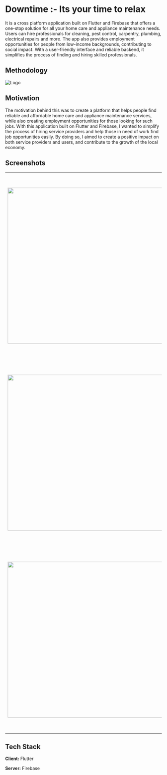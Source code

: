 
# Downtime :- Its your time to relax

It is a cross platform application built on Flutter and Firebase that offers a one-stop solution for all your home care and appliance maintenance needs. Users can hire professionals for cleaning, pest control, carpentry, plumbing, electrical repairs and more. The app also provides employment opportunities for people from low-income backgrounds, contributing to social impact. With a user-friendly interface and reliable backend, it simplifies the process of finding and hiring skilled professionals.


## Methodology



![Logo](https://user-images.githubusercontent.com/72693509/222978698-be294859-fa58-47d7-924b-e84f3d3e26cb.png)

## Motivation
The motivation behind this was to create a platform that helps people find reliable and affordable home care and appliance maintenance services, while also creating employment opportunities for those looking for such jobs. With this application built on Flutter and Firebase, I wanted to simplify the process of hiring service providers and help those in need of work find job opportunities easily. By doing so, I aimed to create a positive impact on both service providers and users, and contribute to the growth of the local economy.


## Screenshots

<table width="100%">
  <tbody>
    <tr>
      <td width="1%" height="600px"><img height= "500"src="https://user-images.githubusercontent.com/72693509/222979288-030addb6-b0ff-43d7-b04e-b765063f2393.jpg"/></td>
      <td width="1%" height="600px"><img height= "500" src="https://user-images.githubusercontent.com/72693509/222979330-2130afa4-ac0e-4e47-b35e-710d1d7117a5.jpg"/></td>
       <td width="1%" height="600px"><img height= "500" src="https://user-images.githubusercontent.com/72693509/222979333-8e07f636-c3dc-4e49-8755-40180b6c1e90.jpg"/></td>
    </tr>
    <tr></tr>
    <tr>
      <td width="1%" height="600px"><img height= "500" src="https://user-images.githubusercontent.com/72693509/222979579-97015b71-c876-4087-8142-141fbe6c12b0.jpg"/></td>
      <td width="1%" height="600px"><img  height= "500" src="https://user-images.githubusercontent.com/72693509/222979581-a3eee1fa-e36d-4a3c-ae3a-65129338f6e4.png"/></td>
       <td width="1%" height="600px"><img height= "500" src="https://user-images.githubusercontent.com/72693509/222979588-b2ff689c-b808-4660-8187-76c4b3acf4f9.jpg"/></td>
    </tr>
    <tr>
      <td width="1%" height="600px"><img height= "500" src="https://user-images.githubusercontent.com/72693509/222979337-1a63ab31-2bb1-4474-b965-b809dc27f4af.jpg"/></td>
      <td width="1%" height="600px"><img height= "500" src="https://user-images.githubusercontent.com/72693509/222979797-8ea23bb4-50b2-4f6e-887b-5789aee2593e.jpg"/></td>
       <td width="1%" height="600px"><img height= "500" src="https://user-images.githubusercontent.com/72693509/222980082-38251ece-54f6-4b64-84a7-0b8b7dc9ddb5.jpg"/></td>
    </tr>
  </tbody>
</table>




## Tech Stack

**Client:** Flutter

**Server:** Firebase

